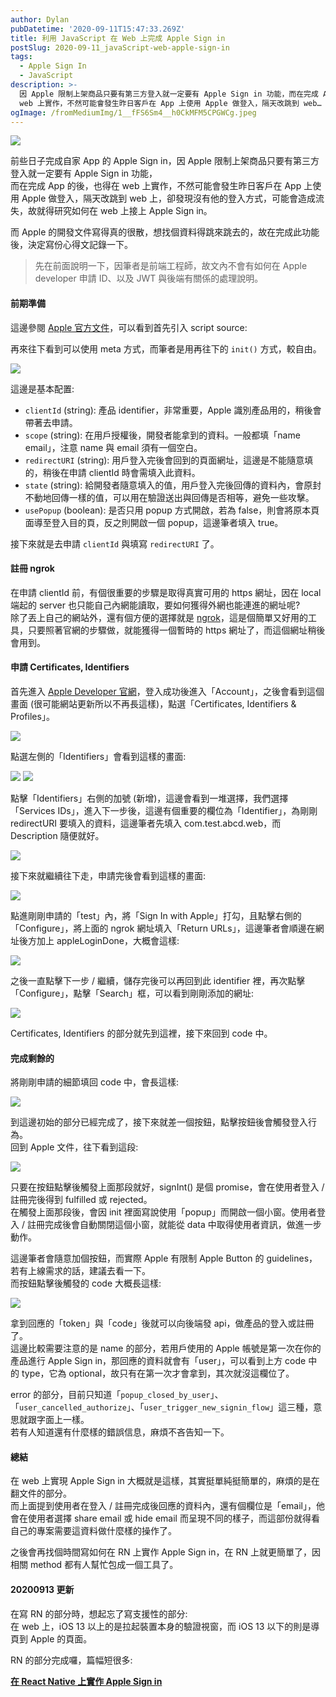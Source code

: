 ```yaml
---
author: Dylan
pubDatetime: '2020-09-11T15:47:33.269Z'
title: 利用 JavaScript 在 Web 上完成 Apple Sign in
postSlug: 2020-09-11_javaScript-web-apple-sign-in
tags:
  - Apple Sign In
  - JavaScript
description: >-
  因 Apple 限制上架商品只要有第三方登入就一定要有 Apple Sign in 功能，而在完成 App 的 Apple Sign in 後，也得在
  web 上實作，不然可能會發生昨日客戶在 App 上使用 Apple 做登入，隔天改跳到 web…
ogImage: /fromMediumImg/1__fFS6Sm4__h0CkMFM5CPGWCg.jpeg
---
```


![](/fromMediumImg/1__fFS6Sm4__h0CkMFM5CPGWCg.jpeg)

前些日子完成自家 App 的 Apple Sign in，因 Apple 限制上架商品只要有第三方登入就一定要有 Apple Sign in 功能，  
而在完成 App 的後，也得在 web 上實作，不然可能會發生昨日客戶在 App 上使用 Apple 做登入，隔天改跳到 web 上，卻發現沒有他的登入方式，可能會造成流失，故就得研究如何在 web 上接上 Apple Sign in。

而 Apple 的開發文件寫得真的很散，想找個資料得跳來跳去的，故在完成此功能後，決定寫份心得文記錄一下。

> 先在前面說明一下，因筆者是前端工程師，故文內不會有如何在 Apple developer 申請 ID、以及 JWT 與後端有關係的處理說明。

#### 前期準備

這邊參閱 [Apple 官方文件](https://developer.apple.com/documentation/sign_in_with_apple/sign_in_with_apple_js/configuring_your_webpage_for_sign_in_with_apple)，可以看到首先引入 script source:

<script type="text/javascript" src="https://appleid.cdn-apple.com/appleauth/static/jsapi/appleid/1/en_US/appleid.auth.js"></script>

再來往下看到可以使用 meta 方式，而筆者是用再往下的 `init()` 方式，較自由。

![](/fromMediumImg/1__d2lfimd__5ZlN8wYpX4zazg.png)

這邊是基本配置:  
- `clientId` (string): 產品 identifier，非常重要，Apple 識別產品用的，稍後會帶著去申請。  
- `scope` (string): 在用戶授權後，開發者能拿到的資料。一般都填「name email」，注意 name 與 email 須有一個空白。  
- `redirectURI` (string): 用戶登入完後會回到的頁面網址，這邊是不能隨意填的，稍後在申請 clientId 時會需填入此資料。  
- `state` (string): 給開發者隨意填入的值，用戶登入完後回傳的資料內，會原封不動地回傳一樣的值，可以用在驗證送出與回傳是否相等，避免一些攻擊。  
- `usePopup` (boolean): 是否只用 popup 方式開啟，若為 false，則會將原本頁面導至登入目的頁，反之則開啟一個 popup，這邊筆者填入 true。

接下來就是去申請 `clientId` 與填寫 `redirectURI` 了。

#### 註冊 ngrok

在申請 clientId 前，有個很重要的步驟是取得真實可用的 https 網址，因在 local 端起的 server 也只能自己內網能讀取，要如何獲得外網也能連進的網址呢?  
除了丟上自己的網站外，還有個方便的選擇就是 [ngrok](https://ngrok.com/)，這是個簡單又好用的工具，只要照著官網的步驟做，就能獲得一個暫時的 https 網址了，而這個網址稍後會用到。

#### 申請 Certificates, Identifiers

首先進入 [Apple Developer 官網](https://developer.apple.com/)，登入成功後進入「Account」，之後會看到這個畫面 (很可能網站更新所以不再長這樣)，點選「Certificates, Identifiers & Profiles」。

![](/fromMediumImg/1__woaTrD6qtxZMcJEgCAVR9w.png)

點選左側的「Identifiers」會看到這樣的畫面:

![](/fromMediumImg/1__WEI5fOYGlhuC__pubEM4QHg.png)
![](/fromMediumImg/1__u6YDlVIFFTa8E8SVvUc9rA.png)

點擊「Identifiers」右側的加號 (新增)，這邊會看到一堆選擇，我們選擇「Services IDs」，進入下一步後，這邊有個重要的欄位為「Identifier」，為剛剛 redirectURI 要填入的資料，這邊筆者先填入 com.test.abcd.web，而 Description 隨便就好。

![](/fromMediumImg/1__u6YDlVIFFTa8E8SVvUc9rA.png)

接下來就繼續往下走，申請完後會看到這樣的畫面:

![](/fromMediumImg/1__AUNKZzh9cKJxtECYpEST7Q.png)

點進剛剛申請的「test」內，將「Sign In with Apple」打勾，且點擊右側的「Configure」，將上面的 ngrok 網址填入「Return URLs」，這邊筆者會順邊在網址後方加上 appleLoginDone，大概會這樣:

![](/fromMediumImg/1__dCIlazvWTmOYPLyWyfI36w.png)

之後一直點擊下一步 / 繼續，儲存完後可以再回到此 identifier 裡，再次點擊「Configure」，點擊「Search」框，可以看到剛剛添加的網址:

![](/fromMediumImg/1__gHBEjmVc9wXyl__AisN7E6w.png)

Certificates, Identifiers 的部分就先到這裡，接下來回到 code 中。

#### 完成剩餘的

將剛剛申請的細節填回 code 中，會長這樣:

![](/fromMediumImg/1__rd2Hh5WkSGMpww62te__8rg.png)

到這邊初始的部分已經完成了，接下來就差一個按鈕，點擊按鈕後會觸發登入行為。  
回到 Apple 文件，往下看到這段:

![](/fromMediumImg/1__dHoXg1CMzxfXEwNYvUGgLw.png)

只要在按鈕點擊後觸發上面那段就好，signInt() 是個 promise，會在使用者登入 / 註冊完後得到 fulfilled 或 rejected。  
在觸發上面那段後，會因 init 裡面寫說使用「popup」而開啟一個小窗。使用者登入 / 註冊完成後會自動關閉這個小窗，就能從 data 中取得使用者資訊，做進一步動作。

這邊筆者會隨意加個按鈕，而實際 Apple 有限制 Apple Button 的 guidelines，若有上線需求的話，建議去看一下。  
而按鈕點擊後觸發的 code 大概長這樣:

![](/fromMediumImg/1__uTsS__Ih04Wc0Vn3C__4wnUQ.png)

拿到回應的「token」與「code」後就可以向後端發 api，做產品的登入或註冊了。  
這邊比較需要注意的是 name 的部分，若用戶使用的 Apple 帳號是第一次在你的產品進行 Apple Sign in，那回應的資料就會有「user」，可以看到上方 code 中的 type，它為 optional，故只有在第一次才會拿到，其次就沒這欄位了。

error 的部分，目前只知道「`popup_closed_by_user`」、「`user_cancelled_authorize`」、「`user_trigger_new_signin_flow`」這三種，意思就跟字面上一樣。  
若有人知道還有什麼樣的錯誤信息，麻煩不吝告知一下。

#### 總結

在 web 上實現 Apple Sign in 大概就是這樣，其實挺單純挺簡單的，麻煩的是在翻文件的部分。  
而上面提到使用者在登入 / 註冊完成後回應的資料內，還有個欄位是「email」，他會在使用者選擇 share email 或 hide email 而呈現不同的樣子，而這部份就得看自己的專案需要這資料做什麼樣的操作了。

之後會再找個時間寫如何在 RN 上實作 Apple Sign in，在 RN 上就更簡單了，因相關 method 都有人幫忙包成一個工具了。

#### 20200913 更新

在寫 RN 的部分時，想起忘了寫支援性的部分:  
在 web 上，iOS 13 以上的是拉起裝置本身的驗證視窗，而 iOS 13 以下的則是導頁到 Apple 的頁面。

RN 的部分完成囉，篇幅短很多:

[**在 React Native 上實作 Apple Sign in**](/posts/2020-09-13_react-native-apple-sign-in)